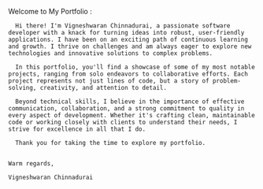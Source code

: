 Welcome to My Portfolio :

      Hi there! I'm Vigneshwaran Chinnadurai, a passionate software developer with a knack for turning ideas into robust, user-friendly applications. I have been on an exciting path of continuous learning and growth. I thrive on challenges and am always eager to explore new technologies and innovative solutions to complex problems.

      In this portfolio, you'll find a showcase of some of my most notable projects, ranging from solo endeavors to collaborative efforts. Each project represents not just lines of code, but a story of problem-solving, creativity, and attention to detail.

      Beyond technical skills, I believe in the importance of effective communication, collaboration, and a strong commitment to quality in every aspect of development. Whether it's crafting clean, maintainable code or working closely with clients to understand their needs, I strive for excellence in all that I do.

      Thank you for taking the time to explore my portfolio.

                                                                                                                                      Warm regards,
                                                                                                                                Vigneshwaran Chinnadurai
